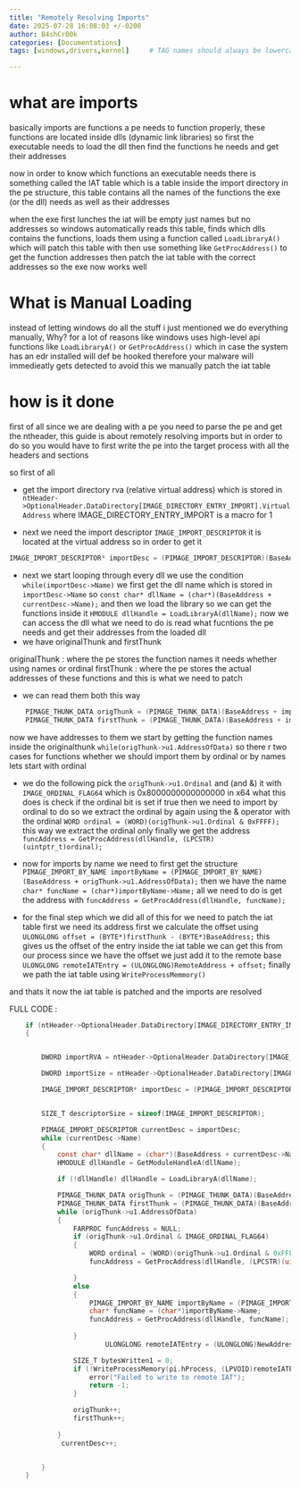 ```yaml
---
title: "Remotely Resolving Imports"
date: 2025-07-28 16:08:03 +/-0200
author: B4shCr00k
categories: [Documentations]
tags: [windows,drivers,kernel]     # TAG names should always be lowercase

---
```


# what are imports 

basically imports are functions a pe needs to function properly, these functions are located inside dlls (dynamic link libraries) so first the executable needs to load the dll then find the functions he needs and get their addresses

now in order to know which functions an executable needs there is something called the IAT table which is a table inside the import directory in the pe structure, this table contains all the names of the functions the exe (or the dll) needs as well as their addresses

when the exe first lunches the iat will be empty just names but no addresses so windows automatically reads this table, finds which dlls contains the functions, loads them using a function called `LoadLibraryA()` which will patch this table with then use something like `GetProcAddress()` to get the function addresses then patch the iat table with the correct addresses so the exe now works well

# What is Manual Loading

instead of letting windows do all the stuff i just mentioned we do everything manually, Why? for a lot of reasons like windows uses high-level api functions like `LoadLibraryA()` or `GetProcAddress()` which in case the system has an edr installed will def be hooked therefore your malware will immedieatly gets detected to avoid this we manually patch the iat table 

# how is it done 

first of all since we are dealing with a pe you need to parse the pe and get the ntheader, this guide is about remotely resolving imports but in order to do so you would have to first write the pe into the target process with all the headers and sections 

so first of all 

- get the import directory rva (relative virtual address) which is stored in 
`ntHeader->OptionalHeader.DataDirectory[IMAGE_DIRECTORY_ENTRY_IMPORT].VirtualAddress`
where IMAGE_DIRECTORY_ENTRY_IMPORT is a macro for 1 

- next we need the import descriptor `IMAGE_IMPORT_DESCRIPTOR` it is located at the virtual address so in order to get it 
```c
IMAGE_IMPORT_DESCRIPTOR* importDesc = (PIMAGE_IMPORT_DESCRIPTOR)(BaseAddress + ntHeader->OptionalHeader.DataDirectory[IMAGE_DIRECTORY_ENTRY_IMPORT].VirtualAddress);
```

- next we start looping through every dll we use the condition `while(importDesc->Name)` we first get the dll name which is stored in `importDesc->Name` so `const char* dllName = (char*)(BaseAddress + currentDesc->Name);` and then we load the library so we can get the functions inside it `HMODULE dllHandle = LoadLibraryA(dllName);` now we can access the dll what we need to do is read what fucntions the pe needs and get their addresses from the loaded dll 
- we have originalThunk and firstThunk 

originalThunk : where the pe stores the function names it needs whether using names or ordinal 
firstThunk : where the pe stores the actual addresses of these functions and this is what we need to patch 

- we can read them both this way 
```c
	PIMAGE_THUNK_DATA origThunk = (PIMAGE_THUNK_DATA)(BaseAddress + importDesc->OriginalFirstThunk);
	PIMAGE_THUNK_DATA firstThunk = (PIMAGE_THUNK_DATA)(BaseAddress + importDesc->FirstThunk);
```
now we have addresses to them we start by getting the function names inside the originalthunk `while(origThunk->u1.AddressOfData)` so there r two cases for functions whether we should import them by ordinal or by names lets start with ordinal 

- we do the following pick the `origThunk->u1.Ordinal` and (and &) it with `IMAGE_ORDINAL_FLAG64` which is 0x8000000000000000 in x64 what this does is check if the ordinal bit is set if true then we need to import by ordinal to do so we extract the ordinal by again using the & operator with the ordinal `WORD ordinal = (WORD)(origThunk->u1.Ordinal & 0xFFFF);` this way we extract the ordinal only finally we get the address `funcAddress = GetProcAddress(dllHandle, (LPCSTR)(uintptr_t)ordinal);`

- now for imports by name we need to first get the structure `PIMAGE_IMPORT_BY_NAME importByName = (PIMAGE_IMPORT_BY_NAME)(BaseAddress + origThunk->u1.AddressOfData);`
then we have the name `char* funcName = (char*)importByName->Name;` all we need to do is get the address with `funcAddress = GetProcAddress(dllHandle, funcName);`

- for the final step which we did all of this for we need to patch the iat table first we need its address
first we calculate the offset using `ULONGLONG offset = (BYTE*)firstThunk - (BYTE*)BaseAddress;` this gives us the offset of the entry inside the iat table we can get this from our process since we have the offset we just add it to the remote base `ULONGLONG remoteIATEntry = (ULONGLONG)RemoteAddress + offset;`  finally we path the iat table using `WriteProcessMemmory()`

and thats it now the iat table is patched and the imports are resolved 

FULL CODE : 
```c
	if (ntHeader->OptionalHeader.DataDirectory[IMAGE_DIRECTORY_ENTRY_IMPORT].VirtualAddress != 0)
	{


		DWORD importRVA = ntHeader->OptionalHeader.DataDirectory[IMAGE_DIRECTORY_ENTRY_IMPORT].VirtualAddress;

		DWORD importSize = ntHeader->OptionalHeader.DataDirectory[IMAGE_DIRECTORY_ENTRY_IMPORT].Size;

		IMAGE_IMPORT_DESCRIPTOR* importDesc = (PIMAGE_IMPORT_DESCRIPTOR)(BaseAddress + ntHeader->OptionalHeader.DataDirectory[IMAGE_DIRECTORY_ENTRY_IMPORT].VirtualAddress);


		SIZE_T descriptorSize = sizeof(IMAGE_IMPORT_DESCRIPTOR);

		PIMAGE_IMPORT_DESCRIPTOR currentDesc = importDesc;
		while (currentDesc->Name)
		{
			const char* dllName = (char*)(BaseAddress + currentDesc->Name);
			HMODULE dllHandle = GetModuleHandleA(dllName);

			if (!dllHandle) dllHandle = LoadLibraryA(dllName);

			PIMAGE_THUNK_DATA origThunk = (PIMAGE_THUNK_DATA)(BaseAddress + currentDesc->OriginalFirstThunk);
			PIMAGE_THUNK_DATA firstThunk = (PIMAGE_THUNK_DATA)(BaseAddress + currentDesc->FirstThunk);
			while (origThunk->u1.AddressOfData)
			{
				FARPROC funcAddress = NULL;
				if (origThunk->u1.Ordinal & IMAGE_ORDINAL_FLAG64)
				{
					WORD ordinal = (WORD)(origThunk->u1.Ordinal & 0xFFFF);
					funcAddress = GetProcAddress(dllHandle, (LPCSTR)(uintptr_t)ordinal);

				}
				else
				{
					PIMAGE_IMPORT_BY_NAME importByName = (PIMAGE_IMPORT_BY_NAME)(BaseAddress + origThunk->u1.AddressOfData);
					char* funcName = (char*)importByName->Name;
					funcAddress = GetProcAddress(dllHandle, funcName);
				
				}
                        ULONGLONG remoteIATEntry = (ULONGLONG)NewAddress + ((BYTE*)firstThunk - (BYTE*)BaseAddress);

				SIZE_T bytesWritten1 = 0;
				if (!WriteProcessMemory(pi.hProcess, (LPVOID)remoteIATEntry, &funcAddress, sizeof(funcAddress), &bytesWritten1)) {
					error("Failed to write to remote IAT");
					return -1;
				}

				origThunk++;
				firstThunk++;
			
			}
			 currentDesc++;


		}
	}
```